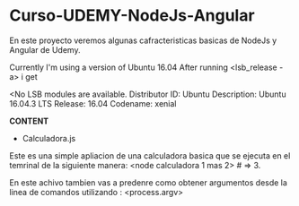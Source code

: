 # Curso-UDEMY-NodeJs-Angular
En este proyecto veremos algunas cafracteristicas basicas de NodeJs y Angular de Udemy.

Currently I'm using a version of Ubuntu 16.04
After running <lsb_release -a> i get

<No LSB modules are available.
Distributor ID:	Ubuntu
Description:	Ubuntu 16.04.3 LTS
Release:	16.04
Codename:	xenial
>

****CONTENT****

- Calculadora.js

Este es una simple apliacion de una calculadora basica que se ejecuta en el temrinal de la siguiente manera: <node calculadora 1 mas 2> # => 3. 

En este achivo tambien vas a predenre como obtener argumentos desde la linea de comandos utilizando : <process.argv>

